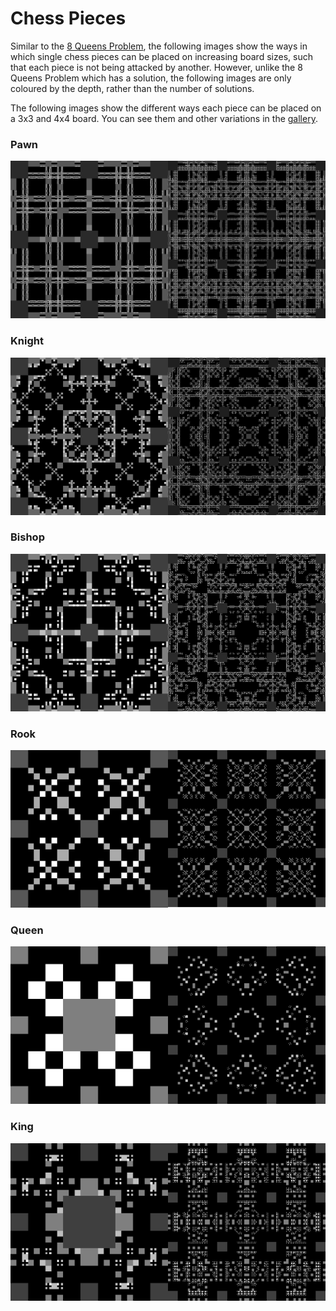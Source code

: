 # Chess Pieces

Similar to the [8 Queens Problem](8-queens-problem.md), the following images show the ways in which single chess pieces can be placed on increasing board sizes, such that each piece is not being attacked by another. However, unlike the 8 Queens Problem which has a solution, the following images are only coloured by the depth, rather than the number of solutions.

The following images show the different ways each piece can be placed on a 3x3 and 4x4 board. You can see them and other variations in the [gallery](https://b-faze.github.io/faze/Piece-Board.html).

### Pawn

![](../.gitbook/assets/pawn.png)

### Knight

![](../.gitbook/assets/knight.png)

### Bishop

![](../.gitbook/assets/bishop.png)

### Rook

![](../.gitbook/assets/rook.png)

### Queen

![](../.gitbook/assets/queen.png)

### King

![](../.gitbook/assets/king.png)

